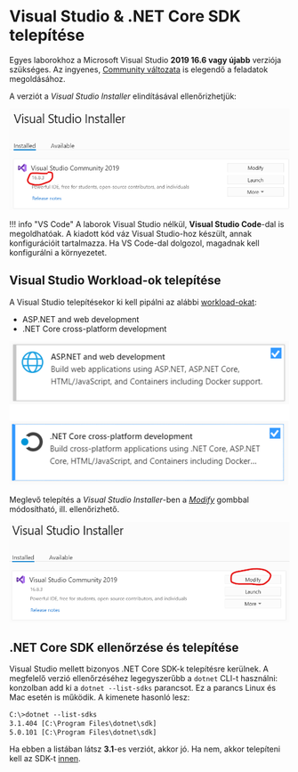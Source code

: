 # Visual Studio & .NET Core SDK telepítése

Egyes laborokhoz a Microsoft Visual Studio **2019 16.6 vagy újabb** verziója szükséges. Az ingyenes, [Community változata](https://visualstudio.microsoft.com/vs/community/) is elegendő a feladatok megoldásához.

A verziót a _Visual Studio Installer_ elindításával ellenőrizhetjük:

![Visual Studio verzió](images/visual-studio/vs-verzio.png)

!!! info "VS Code"
    A laborok Visual Studio nélkül, **Visual Studio Code**-dal is megoldhatóak. A kiadott kód váz Visual Studio-hoz készült, annak konfigurációit tartalmazza. Ha VS Code-dal dolgozol, magadnak kell konfigurálni a környezetet.

## Visual Studio Workload-ok telepítése

A Visual Studio telepítésekor ki kell pipálni az alábbi [workload-okat](https://docs.microsoft.com/en-us/visualstudio/install/install-visual-studio?view=vs-2019#step-4---choose-workloads):

- ASP.NET and web development
- .NET Core cross-platform development

![Visual Studio workloadok](images/visual-studio/vs-workload.png)

Meglevő telepítés a _Visual Studio Installer_-ben a [_Modify_](https://docs.microsoft.com/en-us/visualstudio/install/modify-visual-studio?view=vs-2019) gombbal módosítható, ill. ellenőrizhető.

![Visual Studio komponensek telepítése](images/visual-studio/vs-installer-modify.png)

## .NET Core SDK ellenőrzése és telepítése

Visual Studio mellett bizonyos .NET Core SDK-k telepítésre kerülnek. A megfelelő verzió ellenőrzéséhez legegyszerűbb a `dotnet` CLI-t használni: konzolban add ki a `dotnet --list-sdks` parancsot. Ez a parancs Linux és Mac esetén is működik. A kimenete hasonló lesz:

```hl_lines="2"
C:\>dotnet --list-sdks
3.1.404 [C:\Program Files\dotnet\sdk]
5.0.101 [C:\Program Files\dotnet\sdk]
```

Ha ebben a listában látsz **3.1**-es verziót, akkor jó. Ha nem, akkor telepíteni kell az SDK-t [innen](https://dotnet.microsoft.com/download/dotnet-core/3.1).
